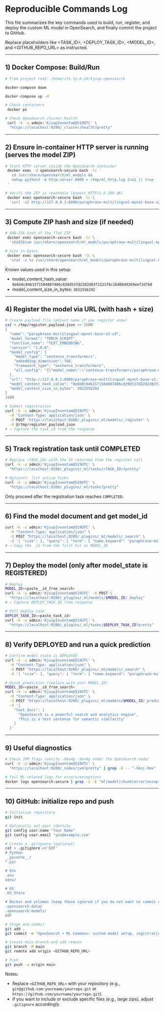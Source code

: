 # Reproducible Commands Log

This file summarizes the key commands used to build, run, register, and deploy the custom ML model in OpenSearch, and finally commit the project to GitHub.

Replace placeholders like <TASK_ID>, <DEPLOY_TASK_ID>, <MODEL_ID>, and <GITHUB_REPO_URL> as instructed.

---

## 1) Docker Compose: Build/Run

```bash
# From project root: /home/its-lp-m-24/kjuup-opensearch

docker-compose down

docker-compose up -d

# Check containers
 docker ps

# Check OpenSearch cluster health
 curl -k -u admin:'KjuupInventam@519UTC' \
  "https://localhost:9200/_cluster/health?pretty"
```

---

## 2) Ensure in-container HTTP server is running (serves the model ZIP)

```bash
# Start HTTP server inside the OpenSearch container
 docker exec -d opensearch-secure bash -lc '
   cd /usr/share/opensearch/ml_models &&
   nohup python3 -m http.server 8000 > /tmp/ml_http.log 2>&1 || true
 '

# Verify the ZIP is reachable (expect HTTP/1.0 200 OK)
 docker exec opensearch-secure bash -lc \
  'curl -sI http://127.0.0.1:8000/paraphrase-multilingual-mpnet-base-v2.flat.zip | head -n 1'
```

---

## 3) Compute ZIP hash and size (if needed)

```bash
# SHA-256 hash of the flat ZIP
 docker exec opensearch-secure bash -lc \
  'sha256sum /usr/share/opensearch/ml_models/paraphrase-multilingual-mpnet-base-v2.flat.zip | awk "{print $1}"'

# Size in bytes
 docker exec opensearch-secure bash -lc \
  'stat -c %s /usr/share/opensearch/ml_models/paraphrase-multilingual-mpnet-base-v2.flat.zip'
```

Known values used in this setup:
- model_content_hash_value: `0e6b0c04b1571504807406c839d537d2282d03f2121f6c2b40849269eef2d7b0`
- model_content_size_in_bytes: `3032556292`

---

## 4) Register the model via URL (with hash + size)

```bash
# Create payload file (adjust name if you register anew)
cat > /tmp/register_payload.json <<'JSON'
{
  "name": "paraphrase-multilingual-mpnet-base-v2-v3",
  "model_format": "TORCH_SCRIPT",
  "function_name": "TEXT_EMBEDDING",
  "version": "1.0.0",
  "model_config": {
    "model_type": "sentence_transformers",
    "embedding_dimension": 768,
    "framework_type": "sentence_transformers",
    "all_config": "{\"model_name\":\"sentence-transformers/paraphrase-multilingual-mpnet-base-v2\",\"normalize_embeddings\":true,\"pooling_mode\":\"mean\",\"max_seq_length\":384}"
  },
  "url": "http://127.0.0.1:8000/paraphrase-multilingual-mpnet-base-v2.flat.zip",
  "model_content_hash_value": "0e6b0c04b1571504807406c839d537d2282d03f2121f6c2b40849269eef2d7b0",
  "model_content_size_in_bytes": 3032556292
}
JSON

# Submit registration
curl -k -u admin:'KjuupInventam@519UTC' \
  -H 'Content-Type: application/json' \
  -X POST 'https://localhost:9200/_plugins/_ml/models/_register' \
  -d @/tmp/register_payload.json
# → Capture the task_id from the response
```

---

## 5) Track registration task until COMPLETED

```bash
# Replace <TASK_ID> with the ID returned from the register call
curl -k -u admin:'KjuupInventam@519UTC' \
  "https://localhost:9200/_plugins/_ml/tasks/<TASK_ID>?pretty"

# Optional: list active tasks
curl -k -u admin:'KjuupInventam@519UTC' \
  "https://localhost:9200/_plugins/_ml/tasks?pretty"
```

Only proceed after the registration task reaches `COMPLETED`.

---

## 6) Find the model document and get model_id

```bash
curl -k -u admin:'KjuupInventam@519UTC' \
  -H "Content-Type: application/json" \
  -X POST "https://localhost:9200/_plugins/_ml/models/_search" \
  -d '{ "size": 1, "query": { "term": { "name.keyword": "paraphrase-multilingual-mpnet-base-v2-v3" } } }'
# → Copy the _id from the first hit as MODEL_ID
```

---

## 7) Deploy the model (only after model_state is REGISTERED)

```bash
# Deploy
MODEL_ID=<paste__id_from_search>
curl -k -u admin:'KjuupInventam@519UTC' -X POST \
  "https://localhost:9200/_plugins/_ml/models/$MODEL_ID/_deploy"
# → Capture DEPLOY_TASK_ID from response

# Poll deploy task
DEPLOY_TASK_ID=<paste_task_id>
curl -k -u admin:'KjuupInventam@519UTC' \
  "https://localhost:9200/_plugins/_ml/tasks/$DEPLOY_TASK_ID?pretty"
```

---

## 8) Verify DEPLOYED and run a quick prediction

```bash
# Confirm model state is DEPLOYED
curl -k -u admin:'KjuupInventam@519UTC' \
  -H "Content-Type: application/json" \
  -X POST "https://localhost:9200/_plugins/_ml/models/_search" \
  -d '{ "size": 1, "query": { "term": { "name.keyword": "paraphrase-multilingual-mpnet-base-v2-v3" } } }'

# Quick prediction (replace with your MODEL_ID)
MODEL_ID=<paste__id_from_search>
curl -k -u admin:'KjuupInventam@519UTC' \
  -H "Content-Type: application/json" \
  -X POST "https://localhost:9200/_plugins/_ml/models/$MODEL_ID/_predict" \
  -d '{
    "text_docs": [
      "OpenSearch is a powerful search and analytics engine",
      "This is a test sentence for semantic similarity"
    ]
  }'
```

---

## 9) Useful diagnostics

```bash
# Check JVM flags (verify -Xms4g -Xmx4g under the OpenSearch node)
curl -k -u admin:'KjuupInventam@519UTC' \
  "https://localhost:9200/_nodes/jvm?pretty" | grep -E -- "-Xms|-Xmx"

# Tail ML-related logs for errors/exceptions
docker logs opensearch-secure | grep -i -E "ml|model|chunk|error|exception" | tail -n 200
```

---

## 10) GitHub: initialize repo and push

```bash
# Initialize repository
git init

# Optionally set your identity
git config user.name "Your Name"
git config user.email "you@example.com"

# Create a .gitignore (optional)
cat > .gitignore <<'EOF'
# Python
__pycache__/
*.pyc

# Env
.env
venv/

# OS
.DS_Store

# Docker and volumes (keep these ignored if you do not want to commit data)
.opensearch-data/
.opensearch-models/
EOF

# Stage and commit
git add .
git commit -m "OpenSearch + ML Commons: custom model setup, registration & deployment scripts"

# Create main branch and add remote
git branch -M main
git remote add origin <GITHUB_REPO_URL>

# Push
git push -u origin main
```

Notes:
- Replace `<GITHUB_REPO_URL>` with your repository (e.g., `git@github.com:yourname/yourrepo.git` or `https://github.com/yourname/yourrepo.git`).
- If you want to include or exclude specific files (e.g., large zips), adjust `.gitignore` accordingly.
